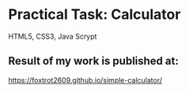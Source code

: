 # Practical Task: Calculator
HTML5, CSS3, Java Scrypt

## Result of my work is published at: 
https://foxtrot2609.github.io/simple-calculator/